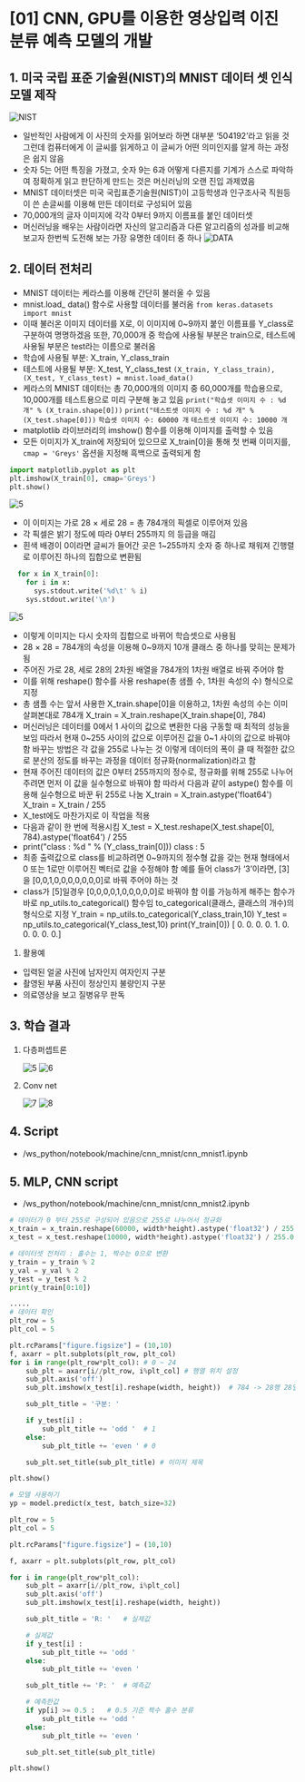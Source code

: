 # [01] CNN, GPU를 이용한 영상입력 이진 분류 예측 모델의 개발

## 1. 미국 국립 표준 기술원(NIST)의 MNIST 데이터 셋 인식 모델 제작

![NIST](./images/05.jpg)

- 일반적인 사람에게 이 사진의 숫자를 읽어보라 하면 대부분 ‘504192’라고 읽을 것
  그런데 컴퓨터에게 이 글씨를 읽게하고 이 글씨가 어떤 의미인지를 알게 하는 과정은 쉽지 않음
- 숫자 5는 어떤 특징을 가졌고, 숫자 9는 6과 어떻게 다른지를 기계가 스스로 파악하여 정확하게 읽고
  판단하게 만드는 것은 머신러닝의 오랜 진입 과제였음
- MNIST 데이터셋은 미국 국립표준기술원(NIST)이 고등학생과 인구조사국 직원등이 쓴
  손글씨를 이용해 만든 데이터로 구성되어 있음
- 70,000개의 글자 이미지에 각각 0부터 9까지 이름표를 붙인 데이터셋
- 머신러닝을 배우는 사람이라면 자신의 알고리즘과 다른 알고리즘의 성과를 비교해 보고자
  한번씩 도전해 보는 가장 유명한 데이터 중 하나
![DATA](./images/06.jpg)

## 2. 데이터 전처리

- MNIST 데이터는 케라스를 이용해 간단히 불러올 수 있음
- mnist.load_ data() 함수로 사용할 데이터를 불러옴 `from keras.datasets import mnist`
- 이때 불러온 이미지 데이터를 X로, 이 이미지에 0~9까지 붙인 이름표를 Y_class로 구분하여 명명하겠음 또한, 70,000개 중 학습에 사용될 부분은 train으로, 테스트에 사용될 부분은 test라는 이름으로 불러옴
- 학습에 사용될 부분: X_train, Y_class_train
- 테스트에 사용될 부분: X_test, Y_class_test `(X_train, Y_class_train), (X_test, Y_class_test) = mnist.load_data()`
- 케라스의 MNIST 데이터는 총 70,000개의 이미지 중 60,000개를 학습용으로, 10,000개를 테스트용으로 미리 구분해 놓고 있음
  `print("학습셋 이미지 수 : %d 개" % (X_train.shape[0]))`
  `print("테스트셋 이미지 수 : %d 개" % (X_test.shape[0]))`
  `학습셋 이미지 수: 60000 개`
  `테스트셋 이미지 수: 10000 개`
- matplotlib 라이브러리의 imshow() 함수를 이용해 이미지를 출력할 수 있음
- 모든 이미지가 X_train에 저장되어 있으므로 X_train[0]을 통해 첫 번째 이미지를, `cmap = 'Greys'` 옵션을 지정해 흑백으로 출력되게 함

```python
import matplotlib.pyplot as plt
plt.imshow(X_train[0], cmap='Greys')
plt.show()
```

![5](./images/07.jpg)

- 이 이미지는 가로 28 × 세로 28 = 총 784개의 픽셀로 이루어져 있음
- 각 픽셀은 밝기 정도에 따라 0부터 255까지 의 등급을 매김
- 흰색 배경이 0이라면 글씨가 들어간 곳은 1~255까지 숫자 중 하나로 채워져 긴행렬로 이루어진
  하나의 집합으로 변환됨

```python
  for x in X_train[0]:
    for i in x:
      sys.stdout.write('%d\t' % i)
    sys.stdout.write('\n')
```

![5](./images/08.jpg)

- 이렇게 이미지는 다시 숫자의 집합으로 바뀌어 학습셋으로 사용됨
- 28 × 28 = 784개의 속성을 이용해 0~9까지 10개 클래스 중 하나를 맞히는 문제가 됨
- 주어진 가로 28, 세로 28의 2차원 배열을 784개의 1차원 배열로 바꿔 주어야 함
- 이를 위해 reshape() 함수를 사용
  reshape(총 샘플 수, 1차원 속성의 수) 형식으로 지정
- 총 샘플 수는 앞서 사용한 X_train.shape[0]을 이용하고, 1차원 속성의 수는 이미 살펴본대로 784개
  X_train = X_train.reshape(X_train.shape[0], 784)
- 머신러닝은 데이터를 0에서 1 사이의 값으로 변환한 다음 구동할 때 최적의 성능을 보임
  따라서 현재 0~255 사이의 값으로 이루어진 값을 0~1 사이의 값으로 바꿔야 함
  바꾸는 방법은 각 값을 255로 나누는 것
  이렇게 데이터의 폭이 클 때 적절한 값으로 분산의 정도를 바꾸는 과정을 데이터
  정규화(normalization)라고 함
- 현재 주어진 데이터의 값은 0부터 255까지의 정수로, 정규화를 위해 255로 나누어 주려면
  먼저 이 값을 실수형으로 바꿔야 함
  따라서 다음과 같이 astype() 함수를 이용해 실수형으로 바꾼 뒤 255로 나눔
  X_train = X_train.astype('float64')
  X_train = X_train / 255
- X_test에도 마찬가지로 이 작업을 적용
- 다음과 같이 한 번에 적용시킴
  X_test = X_test.reshape(X_test.shape[0], 784).astype('float64') / 255
- print("class : %d " % (Y_class_train[0]))
  class : 5
- 최종 출력값으로 class를 비교하려면 0~9까지의 정수형 값을 갖는 현재 형태에서
  0 또는 1로만 이루어진 벡터로 값을 수정해야 함
  예를 들어 class가 ‘3’이라면, [3]을 [0,0,1,0,0,0,0,0,0,0]로 바꿔 주어야 하는 것
- class가 [5]일경우 [0,0,0,0,1,0,0,0,0,0]로 바꿔야 함
  이를 가능하게 해주는 함수가 바로 np_utils.to_categorical() 함수임
  to_categorical(클래스, 클래스의 개수)의 형식으로 지정
  Y_train = np_utils.to_categorical(Y_class_train,10)
  Y_test = np_utils.to_categorical(Y_class_test,10)
  print(Y_train[0])
  [ 0.  0.  0.  0.  1.  0.  0.  0.  0.  0.]  

1) 활용예

- 입력된 얼굴 사진에 남자인지 여자인지 구분
- 촬영된 부품 사진이 정상인지 불량인지 구분
- 의료영상을 보고 질병유무 판독

## 3. 학습 결과

1) 다층퍼셉트론

    ![5](./images/05_1.jpg)
    ![6](./images/06_1.jpg)

2) Conv net

    ![7](./images/07_1.jpg)
    ![8](./images/08_1.jpg)

## 4. Script  

- /ws_python/notebook/machine/cnn_mnist/cnn_mnist1.ipynb

## 5. MLP, CNN script

- /ws_python/notebook/machine/cnn_mnist/cnn_mnist2.ipynb

```python
# 데이터가 0 부터 255로 구성되어 있음으로 255로 나누어서 정규화
x_train = x_train.reshape(60000, width*height).astype('float32') / 255.0
x_test = x_test.reshape(10000, width*height).astype('float32') / 255.0

# 데이터셋 전처리 : 홀수는 1, 짝수는 0으로 변환
y_train = y_train % 2
y_val = y_val % 2
y_test = y_test % 2
print(y_train[0:10])

.....
# 데이터 확인
plt_row = 5
plt_col = 5

plt.rcParams["figure.figsize"] = (10,10)
f, axarr = plt.subplots(plt_row, plt_col)
for i in range(plt_row*plt_col): # 0 ~ 24
    sub_plt = axarr[i//plt_row, i%plt_col] # 행열 위치 설정
    sub_plt.axis('off')
    sub_plt.imshow(x_test[i].reshape(width, height))  # 784 -> 28행 28열로 변경

    sub_plt_title = '구분: '

    if y_test[i] :
        sub_plt_title += 'odd '  # 1
    else:
        sub_plt_title += 'even ' # 0

    sub_plt.set_title(sub_plt_title) # 이미지 제목

plt.show()
```

```python
# 모델 사용하기
yp = model.predict(x_test, batch_size=32)

plt_row = 5
plt_col = 5

plt.rcParams["figure.figsize"] = (10,10)

f, axarr = plt.subplots(plt_row, plt_col)

for i in range(plt_row*plt_col):
    sub_plt = axarr[i//plt_row, i%plt_col]
    sub_plt.axis('off')
    sub_plt.imshow(x_test[i].reshape(width, height))

    sub_plt_title = 'R: '   # 실제값

    # 실제값
    if y_test[i] :
        sub_plt_title += 'odd '
    else:
        sub_plt_title += 'even '

    sub_plt_title += 'P: '  # 예측값

    # 예측한값
    if yp[i] >= 0.5 :   # 0.5 기준 짝수 홀수 분류
        sub_plt_title += 'odd '
    else:
        sub_plt_title += 'even '

    sub_plt.set_title(sub_plt_title)

plt.show()
```
